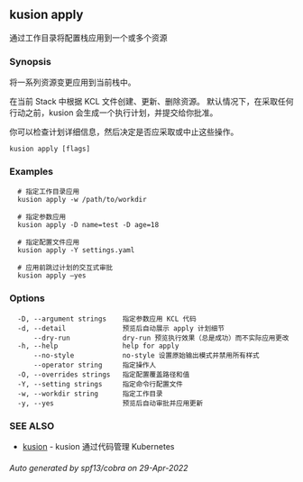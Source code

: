 ## kusion apply

通过工作目录将配置栈应用到一个或多个资源

### Synopsis

将一系列资源变更应用到当前栈中。

在当前 Stack 中根据 KCL 文件创建、更新、删除资源。 默认情况下，在采取任何行动之前，kusion 会生成一个执行计划，并提交给你批准。

你可以检查计划详细信息，然后决定是否应采取或中止这些操作。

```
kusion apply [flags]
```

### Examples

```
  # 指定工作目录应用
  kusion apply -w /path/to/workdir
  
  # 指定参数应用
  kusion apply -D name=test -D age=18
  
  # 指定配置文件应用
  kusion apply -Y settings.yaml
  
  # 应用前跳过计划的交互式审批
  kusion apply —yes
```

### Options

```
  -D, --argument strings    指定参数应用 KCL 代码
  -d, --detail              预览后自动展示 apply 计划细节
      --dry-run             dry-run 预览执行效果（总是成功）而不实际应用更改
  -h, --help                help for apply
      --no-style            no-style 设置原始输出模式并禁用所有样式
      --operator string     指定操作人
  -O, --overrides strings   指定配置覆盖路径和值
  -Y, --setting strings     指定命令行配置文件
  -w, --workdir string      指定工作目录
  -y, --yes                 预览后自动审批并应用更新
```

### SEE ALSO

* [kusion](kusion.md)	 - kusion 通过代码管理 Kubernetes

###### Auto generated by spf13/cobra on 29-Apr-2022
